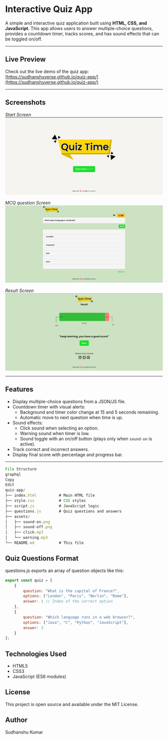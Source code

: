 # Interactive Quiz App

A simple and interactive quiz application built using **HTML, CSS, and JavaScript**. This app allows users to answer multiple-choice questions, provides a countdown timer, tracks scores, and has sound effects that can be toggled on/off.

---

## Live Preview

Check out the live demo of the quiz app:  
[https://sudhanshuverse.github.io/quiz-app/](https://sudhanshuverse.github.io/quiz-app/)  

---

## Screenshots

*Start Screen*
![Main Page](./assets/preview-first.png) 

*MCQ question Screen*
![Main Page](./assets/preview-second.png)  

*Result Screen*
![Main Page](./assets/preview-third.png)  


---

## Features

- Display multiple-choice questions from a JSON/JS file.
- Countdown timer with visual alerts:
  - Background and timer color change at 15 and 5 seconds remaining.
  - Automatic move to next question when time is up.
- Sound effects:
  - Click sound when selecting an option.
  - Warning sound when timer is low.
  - Sound toggle with an on/off button (plays only when `sound-on` is active).
- Track correct and incorrect answers.
- Display final score with percentage and progress bar.

---
```js
File Structure
graphql
Copy
Edit
quiz-app/
├── index.html          # Main HTML file
├── style.css           # CSS styles
├── script.js           # JavaScript logic
├── questions.js        # Quiz questions and answers
├── assets/
│   ├── sound-on.png
│   ├── sound-off.png
│   ├── click.mp3
│   └── warning.mp3
└── README.md           # This file
```
## Quiz Questions Format
questions.js exports an array of question objects like this:

```js
export const quiz = [
    {
        question: "What is the capital of France?",
        options: ["London", "Paris", "Berlin", "Rome"],
        answer: 1 // Index of the correct option
    },
    {
        question: "Which language runs in a web browser?",
        options: ["Java", "C", "Python", "JavaScript"],
        answer: 3
    }
];
```

## Technologies Used

- HTML5
- CSS3
- JavaScript (ES6 modules)

## License
This project is open source and available under the MIT License.

## Author
Sudhanshu Kumar
